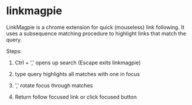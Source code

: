 linkmagpie
==========

LinkMagpie is a chrome extension for quick (mouseless) link following.
It uses a subsequence matching procedure to highlight links that match
the query.

Steps:

1) Ctrl + ','   opens up search (Escape exits linkmagpie)

2) type query   highlights all matches with one in focus

3) ','          rotate focus through matches

4) Return       follow focused link or click focused button

